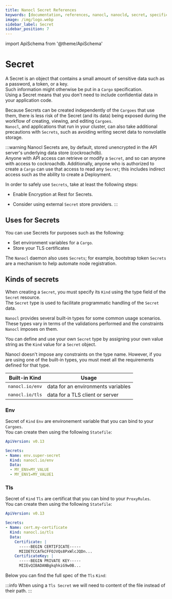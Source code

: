 ```yaml
---
title: Nanocl Secret References
keywords: [documentation, references, nanocl, nanocld, secret, specification, spec]
image: /img/logo.webp
sidebar_label: Secret
sidebar_position: 7
---
```


import ApiSchema from '@theme/ApiSchema'

# Secret

A Secret is an object that contains a small amount of sensitive data such as a password, a token, or a key.<br/>
Such information might otherwise be put in a `Cargo` specification.<br />
Using a Secret means that you don't need to include confidential data in your application code.

Because Secrets can be created independently of the `Cargoes` that use them, there is less risk of the Secret (and its data) being exposed during the workflow of creating, viewing, and editing `Cargoes`.<br />
`Nanocl`, and applications that run in your cluster, can also take additional precautions with `Secrets`, such as avoiding writing secret data to nonvolatile storage.


:::warning
Nanocl Secrets are, by default, stored unencrypted in the API server's underlying data store (cockroachdb).<br />
Anyone with API access can retrieve or modify a `Secret`, and so can anyone with access to cockroachdb. Additionally, anyone who is authorized to create a `Cargo` can use that access to read any `Secret`; this includes indirect access such as the ability to create a Deployment.

In order to safely use `Secrets`, take at least the following steps:

* Enable Encryption at Rest for Secrets.
<!-- * Restrict `Secret` access to specific containers. -->
* Consider using external `Secret` store providers.
:::

## Uses for Secrets

You can use Secrets for purposes such as the following:

* Set environment variables for a `Cargo`.
* Store your TLS certificates

The `Nanocl` daemon also uses `Secrets`; for example, bootstrap token `Secrets` are a mechanism to help automate node registration.


## Kinds of secrets

When creating a `Secret`, you must specify its `Kind` using the type field of the `Secret` resource.<br/>
The `Secret` type is used to facilitate programmatic handling of the `Secret` data.

`Nanocl` provides several built-in types for some common usage scenarios.<br />
These types vary in terms of the validations performed and the constraints `Nanocl` imposes on them.

You can define and use your own `Secret` type by assigning your own value string as the `Kind` value for a `Secret` object.

Nanocl doesn't impose any constraints on the type name. However, if you are using one of the built-in types, you must meet all the requirements defined for that type.

| Built-in Kind      | 	Usage |
| ----------- | ----------- |
| `nanocl.io/env` | data for an environments variables |
| `nanocl.io/tls`   | data for a TLS client or server    |

### Env

Secret of `Kind` `Env` are environement variable that you can bind to your `Cargoes`.<br />
You can create then using the following `Statefile`:

```yaml
ApiVersion: v0.13

Secrets:
- Name: env.super-secret
  Kind: nanocl.io/env
  Data:
  - MY_ENV=MY_VALUE
  - MY_ENV1=MY_VALUE1
```

### Tls

Secret of `Kind` `Tls` are certificat that you can bind to your `ProxyRules`.<br />
You can create then using the following `Statefile`:

```yaml
ApiVersion: v0.13

Secrets:
- Name: cert.my-certificate
  Kind: nanocl.io/tls
  Data:
    Certificate: |
      -----BEGIN CERTIFICATE-----
      MIIDETCCAfkCFFOJVQs8PxWlcJQDn...
    CertificateKey: |
      -----BEGIN PRIVATE KEY-----
      MIIEvQIBADANBgkqhkiG9w0B...
```

Below you can find the full spec of the `Tls` `Kind`:

<ApiSchema example={false} id="nanocld-latest" pointer="#/components/schemas/ProxySslConfig" />


:::info
When using a `Tls Secret` we will need to content of the file instead of their path.
:::

